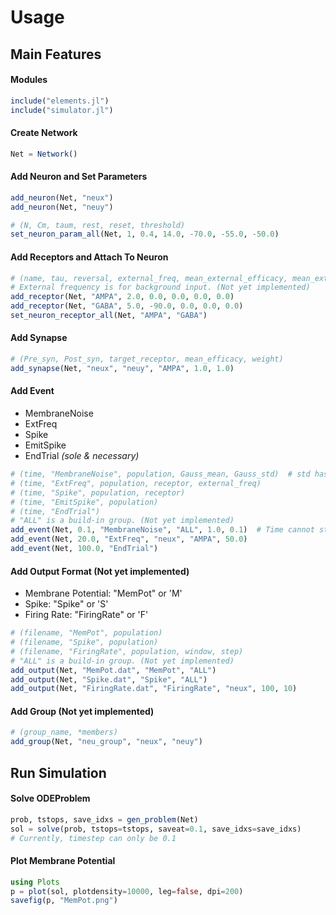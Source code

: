 Usage
=====

Main Features
--------------

#### Modules
``` julia
include("elements.jl")
include("simulator.jl")
```

#### Create Network
``` julia
Net = Network()
```

#### Add Neuron and Set Parameters
``` julia
add_neuron(Net, "neux")
add_neuron(Net, "neuy")

# (N, Cm, taum, rest, reset, threshold)
set_neuron_param_all(Net, 1, 0.4, 14.0, -70.0, -55.0, -50.0)
```

#### Add Receptors and Attach To Neuron
``` julia
# (name, tau, reversal, external_freq, mean_external_efficacy, mean_external_connection)
# External frequency is for background input. (Not yet implemented)
add_receptor(Net, "AMPA", 2.0, 0.0, 0.0, 0.0, 0.0)
add_receptor(Net, "GABA", 5.0, -90.0, 0.0, 0.0, 0.0)
set_neuron_receptor_all(Net, "AMPA", "GABA")
```

#### Add Synapse
``` julia
# (Pre_syn, Post_syn, target_receptor, mean_efficacy, weight)
add_synapse(Net, "neux", "neuy", "AMPA", 1.0, 1.0)
```

#### Add Event
+ MembraneNoise
+ ExtFreq
+ Spike
+ EmitSpike
+ EndTrial _(sole & necessary)_

``` julia
# (time, "MembraneNoise", population, Gauss_mean, Gauss_std)  # std hasn't been implemented well
# (time, "ExtFreq", population, receptor, external_freq)
# (time, "Spike", population, receptor)
# (time, "EmitSpike", population)
# (time, "EndTrial")
# "ALL" is a build-in group. (Not yet implemented)
add_event(Net, 0.1, "MembraneNoise", "ALL", 1.0, 0.1)  # Time cannot start from 0.0
add_event(Net, 20.0, "ExtFreq", "neux", "AMPA", 50.0)
add_event(Net, 100.0, "EndTrial")
```

#### Add Output Format (Not yet implemented)
+ Membrane Potential: "MemPot" or 'M'
+ Spike: "Spike" or 'S'
+ Firing Rate: "FiringRate" or 'F'

``` julia
# (filename, "MemPot", population)
# (filename, "Spike", population)
# (filename, "FiringRate", population, window, step)
# "ALL" is a build-in group. (Not yet implemented)
add_output(Net, "MemPot.dat", "MemPot", "ALL")
add_output(Net, "Spike.dat", "Spike", "ALL")
add_output(Net, "FiringRate.dat", "FiringRate", "neux", 100, 10)
```

#### Add Group (Not yet implemented)
``` julia
# (group_name, *members)
add_group(Net, "neu_group", "neux", "neuy")
```


Run Simulation
--------------

#### Solve ODEProblem
``` julia
prob, tstops, save_idxs = gen_problem(Net)
sol = solve(prob, tstops=tstops, saveat=0.1, save_idxs=save_idxs)
# Currently, timestep can only be 0.1
```

#### Plot Membrane Potential
```julia
using Plots
p = plot(sol, plotdensity=10000, leg=false, dpi=200)
savefig(p, "MemPot.png")
```
